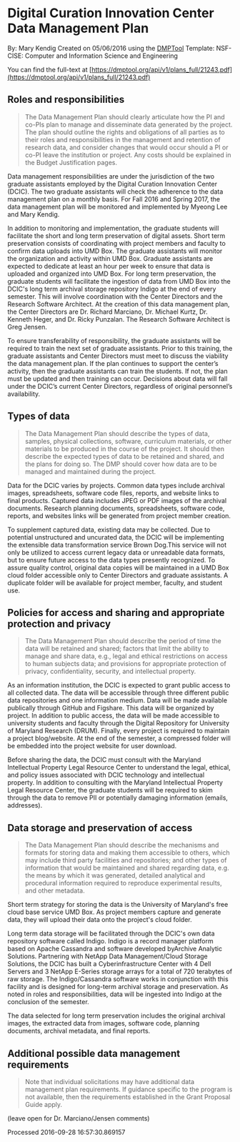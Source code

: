 # Digital Curation Innovation Center Data Management Plan 

By: Mary Kendig
Created on 05/06/2016 using the [DMPTool](https://dmp.cdlib.org/) Template: NSF-CISE: Computer and Information Science and Engineering

You can find the full-text at [https://dmptool.org/api/v1/plans_full/21243.pdf](https://dmptool.org/api/v1/plans_full/21243.pdf) 

## Roles and responsibilities

> The Data Management Plan should clearly articulate how the PI and co-PIs plan to manage and disseminate data generated by the project. The plan should outline the rights and obligations of all parties as to their roles and responsibilities in the management and retention of research data, and consider changes that would occur should a PI or co-PI leave the institution or project. Any costs should be explained in the Budget Justification pages.

Data management responsibilities are under the jurisdiction of the two graduate assistants employed by the Digital Curation Innovation Center (DCIC). The two graduate assistants will check the adherence to the data management plan on a monthly basis. For Fall 2016 and Spring 2017, the data management plan will be monitored and implemented by Myeong Lee and Mary Kendig.

In addition to monitoring and implementation, the graduate students will facilitate the short and long term preservation of digital assets. Short term preservation consists of coordinating with project members and faculty to confirm data uploads into UMD Box. The graduate assistants will monitor the organization and activity within UMD Box. Graduate assistants are expected to dedicate at least an hour per week to ensure that data is uploaded and organized into UMD Box. For long term preservation, the graduate students will facilitate the ingestion of data from UMD Box into the DCIC's long term archival storage repository Indigo at the end of every semester. This will involve coordination with the Center Directors and the Research Software Architect. At the creation of this data management plan, the Center Directors are Dr. Richard Marciano, Dr. Michael Kurtz, Dr. Kenneth Heger, and Dr. Ricky Punzalan. The Research Software Architect is Greg Jensen.

To ensure transferability of responsibility, the graduate assistants will be required to train the next set of graduate assistants. Prior to this training, the graduate assistants and Center Directors must meet to discuss the viability the data management plan. If the plan continues to support the center&rsquo;s activity, then the graduate assistants can train the students. If not, the plan must be updated and then training can occur. Decisions about data will fall under the DCIC&rsquo;s current Center Directors, regardless of original personnel&rsquo;s availability.


## Types of data

> The Data Management Plan should describe the types of data, samples, physical collections, software, curriculum materials, or other materials to be produced in the course of the project. It should then describe the expected types of data to be retained and shared, and the plans for doing so. The DMP should cover how data are to be managed and maintained during the project.

Data for the DCIC varies by projects. Common data types include archival images, spreadsheets, software code files, reports, and website links to final products. Captured data includes JPEG or PDF images of the archival documents. Research planning documents, spreadsheets, software code, reports, and websites links will be generated from project member creation.

To supplement captured data, existing data may be collected. Due to potential unstructured and uncurated data, the DCIC will be implementing the extensible data transformation service Brown Dog.This service will not only be utilized to access current legacy data or unreadable data formats, but to ensure future access to the data types presently recognized. To assure quality control, original data copies will be maintained in a UMD Box cloud folder accessible only to Center Directors and graduate assistants. A duplicate folder will be available for project member, faculty, and student use.


## Policies for access and sharing and appropriate protection and privacy

> The Data Management Plan should describe the period of time the data will be retained and shared; factors that limit the ability to manage and share data, e.g., legal and ethical restrictions on access to human subjects data; and provisions for appropriate protection of privacy, confidentiality, security, and intellectual property.

As an information institution, the DCIC is expected to grant public access to all collected data. The data will be accessible through three different public data repositories and one information medium. Data will be made available publically through GitHub and Figshare. This data will be organized by project. In addition to public access, the data will be made accessible to university students and faculty through the Digital Repository for University of Maryland Research (DRUM). Finally, every project is required to maintain a project blog/website. At the end of the semester, a compressed folder will be embedded into the project website for user download.

Before sharing the data, the DCIC must consult with the Maryland Intellectual Property Legal Resource Center to understand the legal, ethical, and policy issues associated with DCIC technology and intellectual property. In addition to consulting with the Maryland Intellectual Property Legal Resource Center, the graduate students will be required to skim through the data to remove PII or potentially damaging information (emails, addresses).


## Data storage and preservation of access

> The Data Management Plan should describe the mechanisms and formats for storing data and making them accessible to others, which may include third party facilities and repositories; and other types of information that would be maintained and shared regarding data, e.g. the means by which it was generated, detailed analytical and procedural information required to reproduce experimental results, and other metadata.

Short term strategy for storing the data is the University of Maryland's free cloud base service UMD Box. As project members capture and generate data, they will upload their data onto the project's cloud folder.

Long term data storage will be facilitated through the DCIC's own data repository software called Indigo. Indigo is a record manager platform based on Apache Cassandra and software developed byArchive Analytic Solutions. Partnering with NetApp Data Management/Cloud Storage Solutions, the DCIC has built a Cyberinfrastructure Center with 4 Dell Servers and 3 NetApp E-Series storage arrays for a total of 720 terabytes of raw storage. The Indigo/Cassandra software works in conjunction with this facility and is designed for long-term archival storage and preservation. As noted in roles and responsibilities, data will be ingested into Indigo at the conclusion of the semester.

The data selected for long term preservation includes the original archival images, the extracted data from images, software code, planning documents, archival metadata, and final reports.


## Additional possible data management requirements

> Note that individual solicitations may have additional data management plan requirements. If guidance specific to the program is not available, then the requirements established in the Grant Proposal Guide apply.

(leave open for Dr. Marciano/Jensen comments)


Processed 2016-09-28 16:57:30.869157
